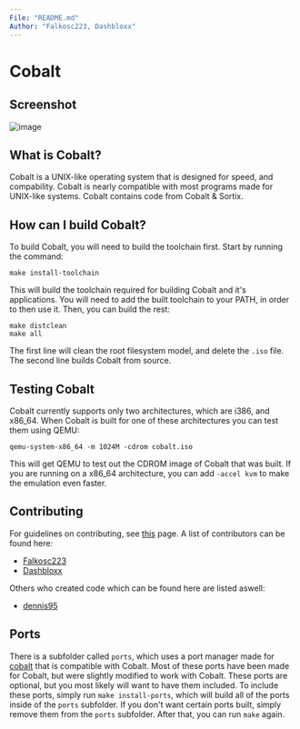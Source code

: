 ```yaml
---
File: "README.md"
Author: "Falkosc223, Dashbloxx"
---
```

# Cobalt
## Screenshot
![image](https://user-images.githubusercontent.com/39970513/220783101-c65a9f8e-32aa-45e9-ba85-ccec08d6721e.png)
## What is Cobalt?
Cobalt is a UNIX-like operating system that is designed for speed, and compability. Cobalt is nearly compatible with most programs made for UNIX-like systems. Cobalt contains code from Cobalt & Sortix.
## How can I build Cobalt?
To build Cobalt, you will need to build the toolchain first. Start by running the command:
```
make install-toolchain
```
This will build the toolchain required for building Cobalt and it's applications. You will need to add the built toolchain to your PATH, in order to then use it. Then, you can build the rest:
```
make distclean
make all
```
The first line will clean the root filesystem model, and delete the `.iso` file. The second line builds Cobalt from source.
## Testing Cobalt
Cobalt currently supports only two architectures, which are i386, and x86_64. When Cobalt is built for one of these architectures you can test them using QEMU:
```
qemu-system-x86_64 -m 1024M -cdrom cobalt.iso
```
This will get QEMU to test out the CDROM image of Cobalt that was built. If you are running on a x86_64 architecture, you can add `-accel kvm` to make the emulation even faster.
## Contributing
For guidelines on contributing, see [this](CONTRIBUTING.md) page. A list of contributors can be found here:
* [Falkosc223](https://github.com/orgs/syscobalt/people/Falkosc223)
* [Dashbloxx](https://github.com/orgs/syscobalt/people/Dashbloxx)

Others who created code which can be found here are listed aswell:
* [dennis95](https://github.com/dennis95)
## Ports
There is a subfolder called `ports`, which uses a port manager made for [cobalt](https://github.com/dennis95/cobalt) that is compatible with Cobalt. Most of these ports have been made for Cobalt, but were slightly modified to work with Cobalt.
These ports are optional, but you most likely will want to have them included. To include these ports, simply run `make install-ports`, which will build all of the ports inside of the `ports` subfolder. If you don't want certain ports built, simply remove them from the `ports` subfolder. After that, you can run `make` again.